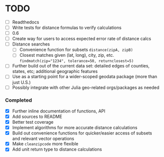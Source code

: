 # TODO
- [ ] Readthedocs
- [ ] Write tests for distance formulas to verify calculations
- [ ] 0.6
- [ ] Create way for users to access expected error rate of distance calcs
- [ ] Distance searches
  - [ ] Convenience function for subsets `distance(zipA, zipB)`
  - [ ] Closest matches given (lat, long), city, zip, etc. `findmatch(zip="1234", tolerance=50, returnclosest=5)`
- [ ] Further build out of the current data set: detailed edges of counties, states, etc; additional geographic features
- [ ] Use as a starting point for a wider-scoped geodata package (more than just U.S.)
- [ ] Possibly integrate with other Julia geo-related orgs/packages as needed

### Completed
- [x] Further inline documentation of functions, API
- [x] Add sources to README
- [x] Better test coverage
- [x] Implement algorithms for more accurate distance calculations
- [x] Build out convenience functions for quicker/easier access of subsets and
  relevant vector operations
- [x] Make `cleanzipcode` more flexible
- [x] Add unit return type to distance calculations
